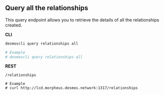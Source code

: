 ## Query all the relationships
This query endpoint allows you to retrieve the details of all the relationships created.

**CLI**
```bash
desmoscli query relationships all

# Example
# desmoscli query relationships all
```

**REST**
```
/relationships

# Example
# curl http://lcd.morpheus.desmos.network:1317/relationships
```